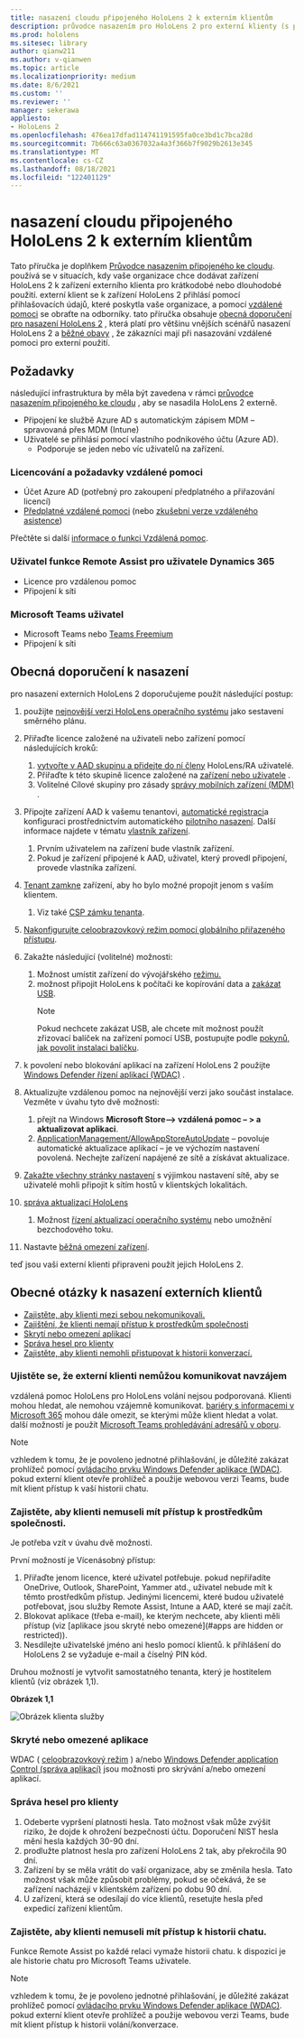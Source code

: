 ```yaml
---
title: nasazení cloudu připojeného HoloLens 2 k externím klientům
description: průvodce nasazením pro HoloLens 2 pro externí klienty (s příkladem vzdálené pomoci)
ms.prod: hololens
ms.sitesec: library
author: qianw211
ms.author: v-qianwen
ms.topic: article
ms.localizationpriority: medium
ms.date: 8/6/2021
ms.custom: ''
ms.reviewer: ''
manager: sekerawa
appliesto:
- HoloLens 2
ms.openlocfilehash: 476ea17dfad114741191595fa0ce3bd1c7bca28d
ms.sourcegitcommit: 7b666c63a0367032a4a3f366b7f9029b2613e345
ms.translationtype: MT
ms.contentlocale: cs-CZ
ms.lasthandoff: 08/18/2021
ms.locfileid: "122401129"
---
```

# <a name="deploy-cloud-connected-hololens-2-to-external-clients"></a>nasazení cloudu připojeného HoloLens 2 k externím klientům

Tato příručka je doplňkem [Průvodce nasazením připojeného ke cloudu](hololens2-cloud-connected-overview.md). používá se v situacích, kdy vaše organizace chce dodávat zařízení HoloLens 2 k zařízení externího klienta pro krátkodobé nebo dlouhodobé použití. externí klient se k zařízení HoloLens 2 přihlásí pomocí přihlašovacích údajů, které poskytla vaše organizace, a pomocí [vzdálené pomoci](/dynamics365/mixed-reality/remote-assist/ra-overview) se obraťte na odborníky. tato příručka obsahuje [obecná doporučení pro nasazení HoloLens 2](#general-deployment-recommendations) , která platí pro většinu vnějších scénářů nasazení HoloLens 2 a [běžné obavy](#common-external-client-deployment-concerns) , že zákazníci mají při nasazování vzdálené pomoci pro externí použití. 

## <a name="prerequisites"></a>Požadavky

následující infrastruktura by měla být zavedena v rámci [průvodce nasazením připojeného ke cloudu](hololens2-cloud-connected-overview.md) , aby se nasadila HoloLens 2 externě.

- Připojení ke službě Azure AD s automatickým zápisem MDM – spravovaná přes MDM (Intune)
- Uživatelé se přihlásí pomocí vlastního podnikového účtu (Azure AD).
    - Podporuje se jeden nebo víc uživatelů na zařízení.

### <a name="remote-assist-licensing-and-requirements"></a>Licencování a požadavky vzdálené pomoci

- Účet Azure AD (potřebný pro zakoupení předplatného a přiřazování licencí)
- [Předplatné vzdálené pomoci](/dynamics365/mixed-reality/remote-assist/buy-and-deploy-remote-assist) (nebo [zkušební verze vzdáleného asistence](/dynamics365/mixed-reality/remote-assist/try-remote-assist))

Přečtěte si další [informace o funkci Vzdálená pomoc](/hololens/hololens2-cloud-connected-overview#learn-about-remote-assist).

### <a name="dynamics-365-remote-assist-user"></a>Uživatel funkce Remote Assist pro uživatele Dynamics 365

- Licence pro vzdálenou pomoc
- Připojení k síti

### <a name="microsoft-teams-user"></a>Microsoft Teams uživatel

- Microsoft Teams nebo [Teams Freemium](https://products.office.com/microsoft-teams/free)
- Připojení k síti

## <a name="general-deployment-recommendations"></a>Obecná doporučení k nasazení

pro nasazení externích HoloLens 2 doporučujeme použít následující postup:

1. použijte [nejnovější verzi HoloLens operačního systému](https://aka.ms/hololens2download) jako sestavení směrného plánu.
1. Přiřaďte licence založené na uživateli nebo zařízení pomocí následujících kroků:
    1. [vytvořte v AAD skupinu a přidejte do ní členy](/azure/active-directory/fundamentals/active-directory-groups-create-azure-portal#create-a-basic-group-and-add-members) HoloLens/RA uživatelé.
    1. Přiřaďte k této skupině licence založené na [zařízení nebo uživatele](/azure/active-directory/enterprise-users/licensing-groups-assign#:~:text=In%20this%20article%201%20Assign%20the%20required%20licenses,3%20Check%20for%20license%20problems%20and%20resolve%20them) .
    1. Volitelné Cílové skupiny pro zásady [správy mobilních zařízení (MDM)](hololens-enroll-mdm.md) .

1. Připojte zařízení AAD k vašemu tenantovi, [automatické registraci](/hololens/hololens-enroll-mdm#auto-enrollment-in-mdm)a konfiguraci prostřednictvím automatického [pilotního nasazení](/hololens/hololens2-autopilot). Další informace najdete v tématu [vlastník zařízení](/hololens/security-adminless-os#device-owner).
    1. Prvním uživatelem na zařízení bude vlastník zařízení.
    1. Pokud je zařízení připojené k AAD, uživatel, který provedl připojení, provede vlastníka zařízení.
    
1. [Tenant zamkne](/hololens/hololens-release-notes#tenantlockdown-csp-and-autopilot) zařízení, aby ho bylo možné propojit jenom s vaším klientem.
    1. Viz také [CSP zámku tenanta](/windows/client-management/mdm/tenantlockdown-csp).

1. [Nakonfigurujte celoobrazovkový režim pomocí globálního přiřazeného přístupu](/hololens/hololens-global-assigned-access-kiosk).

1. Zakažte následující (volitelné) možnosti:
    1. Možnost umístit zařízení do vývojářského [režimu.](/windows/client-management/mdm/policy-csp-applicationmanagement#applicationmanagement-allowdeveloperunlock)
    1. možnost připojit HoloLens k počítači ke kopírování data a [zakázat USB](/windows/client-management/mdm/policy-csp-connectivity#connectivity-allowusbconnection).
       > [!NOTE]
        > Pokud nechcete zakázat USB, ale chcete mít možnost použít zřizovací balíček na zařízení pomocí USB, postupujte podle [pokynů, jak povolit instalaci balíčku](/windows/client-management/mdm/policy-csp-security#security-allowaddprovisioningpackage).

1. k povolení nebo blokování aplikací na zařízení HoloLens 2 použijte [Windows Defender řízení aplikací (WDAC)](/hololens/windows-defender-application-control-wdac) .
1. Aktualizujte vzdálenou pomoc na nejnovější verzi jako součást instalace. Vezměte v úvahu tyto dvě možnosti:
    1. přejít na Windows **Microsoft Store--> vzdálená pomoc – > a aktualizovat aplikaci**.
    1. [ApplicationManagement/AllowAppStoreAutoUpdate](/windows/client-management/mdm/policy-csp-applicationmanagement#applicationmanagement-allowappstoreautoupdate) – povoluje automatické aktualizace aplikací – je ve výchozím nastavení povolená. Nechejte zařízení napájené ze sítě a získávat aktualizace.
1. [Zakažte všechny stránky nastavení](/hololens/settings-uri-list) s výjimkou nastavení sítě, aby se uživatelé mohli připojit k sítím hostů v klientských lokalitách.
1. [správa aktualizací HoloLens](/hololens/hololens-updates)
    1. Možnost [řízení aktualizací operačního systému](/mem/intune/protect/windows-update-for-business-configure#create-and-assign-update-rings) nebo umožnění bezchodového toku.
1. Nastavte [běžná omezení zařízení](/hololens/hololens-common-device-restrictions).

teď jsou vaši externí klienti připraveni použít jejich HoloLens 2.

## <a name="common-external-client-deployment-concerns"></a>Obecné otázky k nasazení externích klientů

- [Zajistěte, aby klienti mezi sebou nekomunikovali.](#ensure-that-external-clients-cant-communicate-with-one-another)
- [Zajištění, že klienti nemají přístup k prostředkům společnosti](#ensure-that-clients-wont-have-access-to-company-resources)
- [Skrytí nebo omezení aplikací](#hidden-or-restricted-apps)
- [Správa hesel pro klienty](#password-management-for-your-clients) 
- [Zajistěte, aby klienti nemohli přistupovat k historii konverzací.](#ensure-that-clients-wont-have-access-to-chat-history)

### <a name="ensure-that-external-clients-cant-communicate-with-one-another"></a>Ujistěte se, že externí klienti nemůžou komunikovat navzájem

vzdálená pomoc HoloLens pro HoloLens volání nejsou podporovaná. Klienti mohou hledat, ale nemohou vzájemně komunikovat. [bariéry s informacemi v Microsoft 365](/microsoft-365/compliance/information-barriers) mohou dále omezit, se kterými může klient hledat a volat. další možností je použít [Microsoft Teams prohledávání adresářů v oboru](/MicrosoftTeams/teams-scoped-directory-search).

 > [!NOTE]
> vzhledem k tomu, že je povoleno jednotné přihlašování, je důležité zakázat prohlížeč pomocí [ovládacího prvku Windows Defender aplikace (WDAC)](/hololens/windows-defender-application-control-wdac). pokud externí klient otevře prohlížeč a použije webovou verzi Teams, bude mít klient přístup k vaší historii chatu.

### <a name="ensure-that-clients-wont-have-access-to-company-resources"></a>Zajistěte, aby klienti nemuseli mít přístup k prostředkům společnosti.

Je potřeba vzít v úvahu dvě možnosti.

První možností je Vícenásobný přístup:

1. Přiřaďte jenom licence, které uživatel potřebuje. pokud nepřiřadíte OneDrive, Outlook, SharePoint, Yammer atd., uživatel nebude mít k těmto prostředkům přístup. Jedinými licencemi, které budou uživatelé potřebovat, jsou služby Remote Assist, Intune a AAD, které se mají začít.
1. Blokovat aplikace (třeba e-mail), ke kterým nechcete, aby klienti měli přístup (viz [aplikace jsou skryté nebo omezené](#apps are hidden or restricted)).
1. Nesdílejte uživatelské jméno ani heslo pomocí klientů. k přihlášení do HoloLens 2 se vyžaduje e-mail a číselný PIN kód.

Druhou možností je vytvořit samostatného tenanta, který je hostitelem klientů (viz obrázek 1,1).

**Obrázek 1,1**

![Obrázek klienta služby](./images/hololens-service-tenant-image.png)

### <a name="hidden-or-restricted-apps"></a>Skryté nebo omezené aplikace

WDAC ( [celoobrazovkový režim](/hololens/hololens-kiosk) ) a/nebo [Windows Defender application Control (správa aplikací)](/hololens/windows-efender-application-control-wdac) jsou možnosti pro skrývání a/nebo omezení aplikací.

### <a name="password-management-for-your-clients"></a>Správa hesel pro klienty

1. Odeberte vypršení platnosti hesla. Tato možnost však může zvýšit riziko, že dojde k ohrožení bezpečnosti účtu. Doporučení NIST hesla mění hesla každých 30-90 dní.
1. prodlužte platnost hesla pro zařízení HoloLens 2 tak, aby překročila 90 dní.
1. Zařízení by se měla vrátit do vaší organizace, aby se změnila hesla. Tato možnost však může způsobit problémy, pokud se očekává, že se zařízení nacházejí v klientském zařízení po dobu 90 dní.  
1. U zařízení, která se odesílají do více klientů, resetujte hesla před expedicí zařízení klientům.

### <a name="ensure-that-clients-wont-have-access-to-chat-history"></a>Zajistěte, aby klienti nemuseli mít přístup k historii chatu.

Funkce Remote Assist po každé relaci vymaže historii chatu. k dispozici je ale historie chatu pro Microsoft Teams uživatele.

> [!NOTE]
> vzhledem k tomu, že je povoleno jednotné přihlašování, je důležité zakázat prohlížeč pomocí [ovládacího prvku Windows Defender aplikace (WDAC)](/hololens/windows-defender-application-control-wdac).  pokud externí klient otevře prohlížeč a použije webovou verzi Teams, bude mít klient přístup k historii volání/konverzace.
